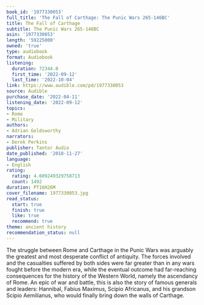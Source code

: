 ```yaml
---
book_id: '1977330053'
full_title: 'The Fall of Carthage: The Punic Wars 265-146BC'
title: The Fall of Carthage
subtitle: The Punic Wars 265-146BC
asin: '1977330053'
length: '59225000'
owned: 'true'
type: audiobook
format: Audiobook
listening:
  duration: 72344.0
  first_time: '2022-09-12'
  last_time: '2022-10-04'
link: https://www.audible.com/pd/1977330053
source: Audible
purchase_date: '2022-04-11'
listening_date: '2022-09-12'
topics:
- Rome
- Military
authors:
- Adrian Goldsworthy
narrators:
- Derek Perkins
publisher: Tantor Audio
date_published: '2018-11-27'
language:
- English
rating:
  rating: 4.609249329758713
  count: 1492
duration: PT16H26M
cover_filename: 1977330053.jpg
read_status:
  start: true
  finish: true
  like: true
  recommend: true
theme: ancient history
recommendation_status: null
---
```

The struggle between Rome and Carthage in the Punic Wars was arguably the greatest and most desperate conflict of antiquity. The forces involved and the casualties suffered by both sides were far greater than in any wars fought before the modern era, while the eventual outcome had far-reaching consequences for the history of the Western World, namely the ascendancy of Rome.
An epic of war and battle, this is also the story of famous generals and leaders: Hannibal, Fabius Maximus, Scipio Africanus, and his grandson Scipio Aemilianus, who would finally bring down the walls of Carthage.

